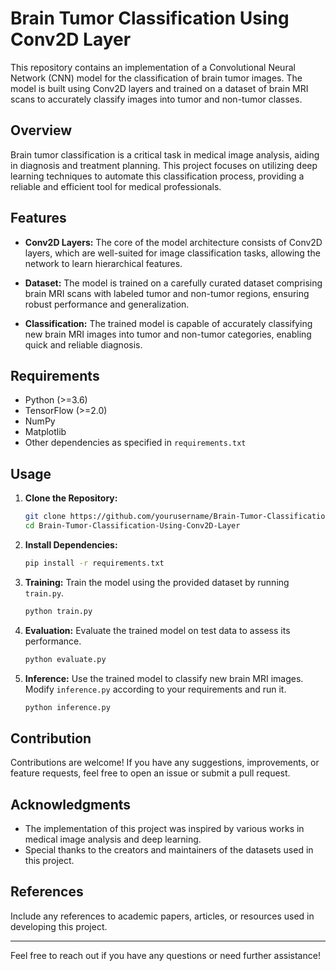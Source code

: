 # Brain Tumor Classification Using Conv2D Layer

This repository contains an implementation of a Convolutional Neural Network (CNN) model for the classification of brain tumor images. The model is built using Conv2D layers and trained on a dataset of brain MRI scans to accurately classify images into tumor and non-tumor classes.

## Overview

Brain tumor classification is a critical task in medical image analysis, aiding in diagnosis and treatment planning. This project focuses on utilizing deep learning techniques to automate this classification process, providing a reliable and efficient tool for medical professionals.

## Features

- **Conv2D Layers:** The core of the model architecture consists of Conv2D layers, which are well-suited for image classification tasks, allowing the network to learn hierarchical features.
  
- **Dataset:** The model is trained on a carefully curated dataset comprising brain MRI scans with labeled tumor and non-tumor regions, ensuring robust performance and generalization.

- **Classification:** The trained model is capable of accurately classifying new brain MRI images into tumor and non-tumor categories, enabling quick and reliable diagnosis.

## Requirements

- Python (>=3.6)
- TensorFlow (>=2.0)
- NumPy
- Matplotlib
- Other dependencies as specified in `requirements.txt`

## Usage

1. **Clone the Repository:**
   ```bash
   git clone https://github.com/yourusername/Brain-Tumor-Classification-Using-Conv2D-Layer.git
   cd Brain-Tumor-Classification-Using-Conv2D-Layer
   ```

2. **Install Dependencies:**
   ```bash
   pip install -r requirements.txt
   ```

3. **Training:**
   Train the model using the provided dataset by running `train.py`.
   ```bash
   python train.py
   ```

4. **Evaluation:**
   Evaluate the trained model on test data to assess its performance.
   ```bash
   python evaluate.py
   ```

5. **Inference:**
   Use the trained model to classify new brain MRI images. Modify `inference.py` according to your requirements and run it.
   ```bash
   python inference.py
   ```

## Contribution

Contributions are welcome! If you have any suggestions, improvements, or feature requests, feel free to open an issue or submit a pull request.


## Acknowledgments

- The implementation of this project was inspired by various works in medical image analysis and deep learning.
- Special thanks to the creators and maintainers of the datasets used in this project.

## References

Include any references to academic papers, articles, or resources used in developing this project.

---

Feel free to reach out if you have any questions or need further assistance!
